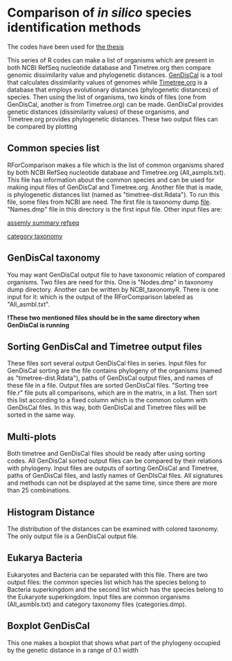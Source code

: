 # Comparison of *in silico* species identification methods
The codes have been used for [the thesis](https://docs.google.com/document/d/1cv8_2yTiZdphNVhrczn9Hfw1ALWjqXtb/edit#heading=h.1g8yk146xmoo)

This series of R codes can make a list of organisms which are present in both NCBI RefSeq nucleotide database and Timetree.org then compare genomic dissimilarity value and phylogenetic distances. [GenDisCal](https://github.com/LM-UGent/GenDisCal) is a tool that calculates dissimilarity values of genomes while [Timetree.org](http://www.timetree.org/) is a database that employs evolutionary distances (phylogenetic distances) of species. Then using the list of organisms, two kinds of files (one from GenDisCal, another is from Timetree.org) can be made. GenDisCal provides genetic distances (dissimilarity values) of these organisms, and Timetree.org provides phylogenetic distances. These two output files can be compared by plotting 

## Common species list
RForComparison makes a file which is the list of common organisms shared by both NCBI RefSeq nucleotide database and Timetree.org (All_asmpls.txt). This file has information about the common species and can be used for making input files of GenDisCal and Timetree.org. Another file that is made, is phylogenetic distances list (named as "timetree-dist.Rdata"). To run this file, some files from NCBI are need. The first file is taxonomy dump [file](https://ftp.ncbi.nlm.nih.gov/pub/taxonomy/new_taxdump/). "Names.dmp" file in this directory is the first input file. Other input files are:

[assemly summary refseq](https://ftp.ncbi.nlm.nih.gov/genomes/refseq/assembly_summary_refseq.txt)

[category taxonomy](https://ftp.ncbi.nlm.nih.gov/pub/taxonomy/taxcat.zip)

## GenDisCal taxonomy
You may want GenDisCal output file to have taxonomic relation of compared organisms. Two files are need for this. One is "Nodes.dmp" in taxonomy dump directory. Another can be written by NCBI_taxonomyR. There is one input for it: which is the output of the RForComparison labeled as "All_asmbl.txt".

**!These two mentioned files should be in the same directory when GenDisCal is running**

## Sorting GenDisCal and Timetree output files
These files sort several output GenDisCal files in series. Input files for GenDisCal sorting are the file contains phylogeny of the organisms (named as "timetree-dist.Rdata"), paths of GenDisCal output files,  and names of these file in a file. Output files are sorted GenDisCal files. "Sorting tree file.r" file puts  all comparisons, which are in the matrix, in a list. Then sort this list according to a fixed column which is the common column with GenDisCal files. In this way, both GenDisCal and Timetree files will be sorted in  the same way.

## Multi-plots
 Both timetree and GenDisCal files should be ready after using sorting codes. All GenDisCal sorted output files can be compared by their relations with phylogeny. Input files are outputs of sorting GenDisCal and Timetree, paths of GenDisCal files, and lastly names of GenDIsCal files. All signatures and methods can not be displayed at the same time, since there are more than 25 combinations.

## Histogram Distance
The distribution of the distances can be examined with colored taxonomy. The only output file is a GenDisCal output file.

## Eukarya Bacteria
Eukaryotes and Bacteria can be separated with this file. There are two output files: the common species list which has the species belong to Bacteria superkingdom and the second list which has the species belong to the Eukaryote superkingdom. Input files are common organisms (All_asmbls.txt) and category taxonomy files (categories.dmp).

## Boxplot GenDisCal
This one makes a boxplot that shows what part of the phylogeny occupied by the genetic distance in a range of 0.1 width
